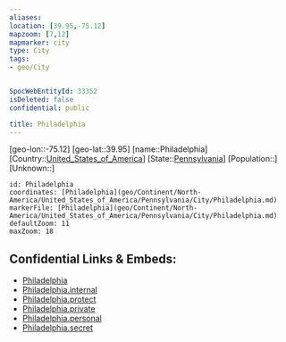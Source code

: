 ```yaml
---
aliases: 
location: [39.95,-75.12]
mapzoom: [7,12] 
mapmarker: city 
type: City
tags:
- geo/City


SpocWebEntityId: 33352
isDeleted: false
confidential: public

title: Philadelphia
---
```

[geo-lon::-75.12]
[geo-lat::39.95]
[name::Philadelphia]
[Country::[United_States_of_America](geo/Continent/North-America/United_States_of_America.md)]
[State::[Pennsylvania](geo/Continent/North-America/United_States_of_America/Pennsylvania.md)]
[Population::]
[Unknown::]


```leaflet
id: Philadelphia
coordinates: [Philadelphia](geo/Continent/North-America/United_States_of_America/Pennsylvania/City/Philadelphia.md)
markerFile: [Philadelphia](geo/Continent/North-America/United_States_of_America/Pennsylvania/City/Philadelphia.md)
defaultZoom: 11 
maxZoom: 18
```


## Confidential Links & Embeds: 
- [Philadelphia](../../../../../../../_public/geo/Continent/North-America/United_States_of_America/Pennsylvania/City/Philadelphia.md) 
- [Philadelphia.internal](../../../../../../../_internal/geo/Continent/North-America/United_States_of_America/Pennsylvania/City/Philadelphia.internal.md) 
- [Philadelphia.protect](../../../../../../../_protect/geo/Continent/North-America/United_States_of_America/Pennsylvania/City/Philadelphia.protect.md) 
- [Philadelphia.private](../../../../../../../_private/geo/Continent/North-America/United_States_of_America/Pennsylvania/City/Philadelphia.private.md) 
- [Philadelphia.personal](../../../../../../../_personal/geo/Continent/North-America/United_States_of_America/Pennsylvania/City/Philadelphia.personal.md) 
- [Philadelphia.secret](../../../../../../../_secret/geo/Continent/North-America/United_States_of_America/Pennsylvania/City/Philadelphia.secret.md) 
